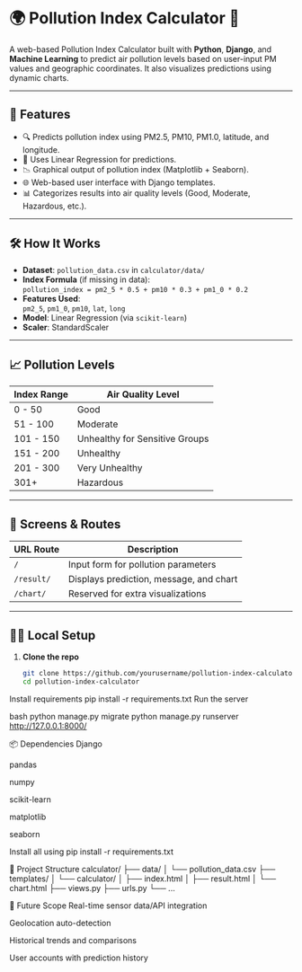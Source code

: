 # 🌍 Pollution Index Calculator 🚦

A web-based Pollution Index Calculator built with **Python**, **Django**, and **Machine Learning** to predict air pollution levels based on user-input PM values and geographic coordinates. It also visualizes predictions using dynamic charts.

---

## 📌 Features

- 🔍 Predicts pollution index using PM2.5, PM10, PM1.0, latitude, and longitude.
- 🤖 Uses Linear Regression for predictions.
- 📉 Graphical output of pollution index (Matplotlib + Seaborn).
- 🌐 Web-based user interface with Django templates.
- 📊 Categorizes results into air quality levels (Good, Moderate, Hazardous, etc.).

---

## 🛠️ How It Works

- **Dataset**: `pollution_data.csv` in `calculator/data/`
- **Index Formula** (if missing in data):  
  `pollution_index = pm2_5 * 0.5 + pm10 * 0.3 + pm1_0 * 0.2`
- **Features Used**:  
  `pm2_5`, `pm1_0`, `pm10`, `lat`, `long`
- **Model**: Linear Regression (via `scikit-learn`)
- **Scaler**: StandardScaler

---

## 📈 Pollution Levels

| Index Range     | Air Quality Level                   |
|------------------|-------------------------------------|
| 0 - 50           | Good                                |
| 51 - 100         | Moderate                            |
| 101 - 150        | Unhealthy for Sensitive Groups      |
| 151 - 200        | Unhealthy                           |
| 201 - 300        | Very Unhealthy                      |
| 301+             | Hazardous                           |

---

## 🧪 Screens & Routes

| URL Route       | Description                             |
|------------------|-----------------------------------------|
| `/`              | Input form for pollution parameters     |
| `/result/`       | Displays prediction, message, and chart |
| `/chart/`        | Reserved for extra visualizations       |

---

## 🧑‍💻 Local Setup

1. **Clone the repo**
   ```bash
   git clone https://github.com/yourusername/pollution-index-calculator.git
   cd pollution-index-calculator

Install requirements
pip install -r requirements.txt
Run the server

bash
python manage.py migrate
python manage.py runserver
http://127.0.0.1:8000/


📦 Dependencies
Django

pandas

numpy

scikit-learn

matplotlib

seaborn

Install all using pip install -r requirements.txt

📁 Project Structure
calculator/
├── data/
│   └── pollution_data.csv
├── templates/
│   └── calculator/
│       ├── index.html
│       ├── result.html
│       └── chart.html
├── views.py
├── urls.py
└── ...

🚀 Future Scope
Real-time sensor data/API integration

Geolocation auto-detection

Historical trends and comparisons

User accounts with prediction history
